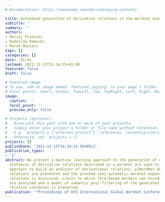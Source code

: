 ```yaml
---
# Documentation: https://wowchemy.com/docs/managing-content/

title: Automated generation of derivative relations in the Wordnet expansion perspective
subtitle: ''
summary: ''
authors:
- Maciej Piasecki
- Radoslaw Ramocki
- Marek Maziarz
tags: []
categories: []
date: -01-01
lastmod: 2021-12-15T15:34:15+01:00
featured: false
draft: false

# Featured image
# To use, add an image named `featured.jpg/png` to your page's folder.
# Focal points: Smart, Center, TopLeft, Top, TopRight, Left, Right, BottomLeft, Bottom, BottomRight.
image:
  caption: ''
  focal_point: ''
  preview_only: false

# Projects (optional).
#   Associate this post with one or more of your projects.
#   Simply enter your project's folder or file name without extension.
#   E.g. `projects = ["internal-project"]` references `content/project/deep-learning/index.md`.
#   Otherwise, set `projects = []`.
projects: []
publishDate: '2021-12-15T14:34:15.584091Z'
publication_types:
- '1'
abstract: We present a machine learning approach to the generation of derivative relations.
  Instances of derivative relations described in a wordnet are used in the bootstrapping
  approach to build an analyser of derivational relations. plWordNet derivational
  relations are presented and the planned semi-automatic wordnet expansion with derivational
  relations is discussed. Limits to which form-based markers can encode semantic distinctions
  are analysed and a model of semantic post-filtering of the generated derivational
  relation instances is presented.
publication: '*Proceedings of 6th International Global Wordnet Conference*'
---
```

